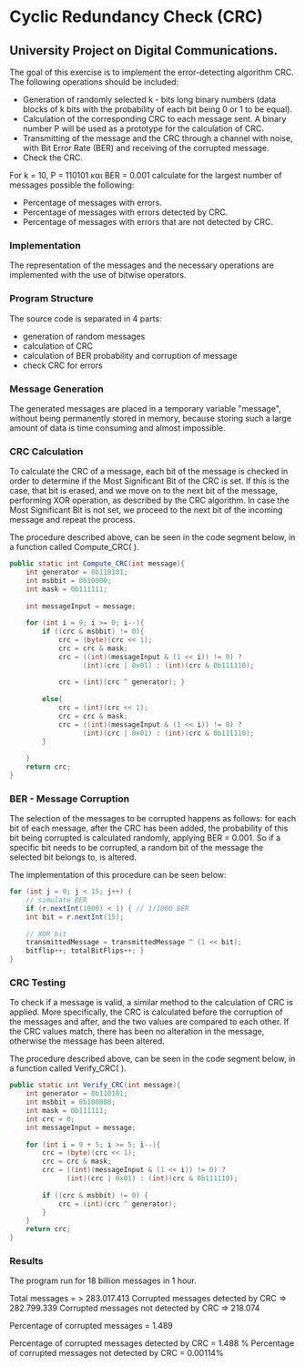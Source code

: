 # Cyclic Redundancy Check (CRC) 

## University Project on Digital Communications.

The goal of this exercise is to implement the error-detecting algorithm CRC. The following operations should be included:
* Generation of randomly selected k - bits long binary numbers (data blocks of k bits with the probability of each bit being 0 or 1 to be equal).
* Calculation of the corresponding CRC to each message sent. A binary number P will be used as a prototype for the calculation of CRC.
* Transmitting of the message and the CRC through a channel with noise, with Bit Error Rate (BER) and receiving of the corrupted message.
* Check the CRC.

For k = 10, P = 110101 και BER = 0.001 calculate for the largest number of messages possible the following:
* Percentage of messages with errors.
* Percentage of messages with errors detected by CRC.
* Percentage of messages with errors that are not detected by CRC.

### Implementation
The representation of the messages and the necessary operations are implemented with the use of bitwise operators.
### Program Structure
The source code is separated in 4 parts:
* generation of random messages
* calculation of CRC
* calculation of BER probability and corruption of message
* check CRC for errors

### Message Generation
The generated messages are placed in a temporary variable "message", without being permanently stored in memory, because storing such a large amount of data is time consuming and almost impossible.

### CRC Calculation
To calculate the CRC of a message, each bit of the message is checked in order to determine if the Most Significant Bit of the CRC is set. If this is the case, that bit is erased, and we move on to the next bit of the message, performing XOR operation, as described by the CRC algorithm. In case the Most Significant Bit is not set, we proceed to the next bit of the incoming message and repeat the process.

The procedure described above, can be seen in the code segment below, in a function called Compute_CRC( ).

```java
public static int Compute_CRC(int message){ 
    int generator = 0b110101; 
    int msbbit = 0b10000; 
    int mask = 0b111111; 
    
    int messageInput = message; 
    
    for (int i = 9; i >= 0; i--){ 
        if ((crc & msbbit) != 0){ 
            crc = (byte)(crc << 1); 
            crc = crc & mask; 
            crc = ((int)(messageInput & (1 << i)) != 0) ? 
                  (int)(crc | 0x01) : (int)(crc & 0b111110); 
            
            crc = (int)(crc ^ generator); }
            
        else{ 
            crc = (int)(crc << 1); 
            crc = crc & mask; 
            crc = ((int)(messageInput & (1 << i)) != 0) ? 
                  (int)(crc | 0x01) : (int)(crc & 0b111110); 
        } 
        
    }
    return crc; 
}
```

### BER - Message Corruption 
The selection of the messages to be corrupted happens as follows: for each bit of each message, after the CRC has been added, the probability of this bit being corrupted is calculated randomly, applying BER = 0.001. So if a specific bit needs to be corrupted, a random bit of the message the selected bit belongs to, is altered.

The implementation of this procedure can be seen below:

```java
for (int j = 0; j < 15; j++) { 
    // simulate BER 
    if (r.nextInt(1000) < 1) { // 1/1000 BER 
    int bit = r.nextInt(15); 
    
    // XOR bit 
    transmittedMessage = transmittedMessage ^ (1 << bit); 
    bitflip++; totalBitFlips++; } 
}
```

### CRC Testing
To check if a message is valid, a similar method to the calculation of CRC is applied. More specifically, the CRC is calculated before the corruption of the messages and after, and the two values are compared to each other. If the CRC values ​​match, there has been no alteration in the message, otherwise the message has been altered.

The procedure described above, can be seen in the code segment below, in a function called Verify_CRC( ).
```java
public static int Verify_CRC(int message){ 
    int generator = 0b110101; 
    int msbbit = 0b100000; 
    int mask = 0b111111; 
    int crc = 0; 
    int messageInput = message; 
    
    for (int i = 9 + 5; i >= 5; i--){ 
        crc = (byte)(crc << 1); 
        crc = crc & mask; 
        crc = ((int)(messageInput & (1 << i)) != 0) ? 
              (int)(crc | 0x01) : (int)(crc & 0b111110); 
              
        if ((crc & msbbit) != 0) { 
            crc = (int)(crc ^ generator); 
        } 
    } 
    return crc; 
} 
```

### Results
The program run for 18 billion messages in 1 hour. 

Total messages = > 283.017.413
Corrupted messages detected by CRC => 282.799.339
Corrupted messages not detected by CRC => 218.074

Percentage of corrupted messages = 1.489

Percentage of corrupted messages detected by CRC = 1.488 %
Percentage of corrupted messages not detected by CRC = 0.00114%
